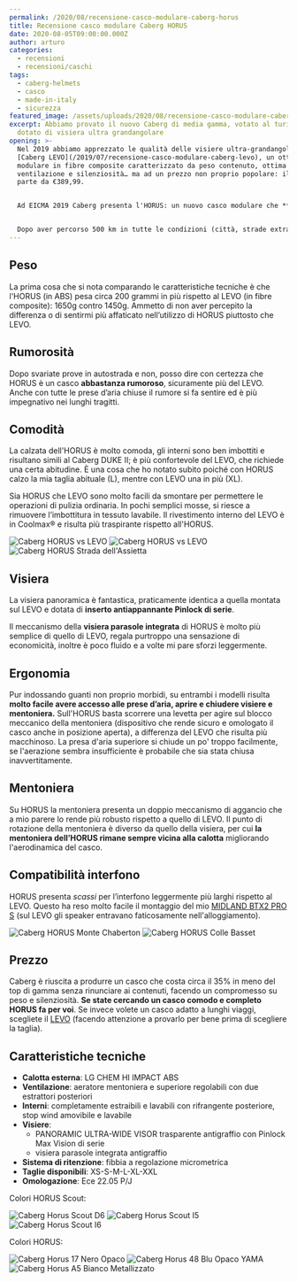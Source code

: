 ```yaml
---
permalink: /2020/08/recensione-casco-modulare-caberg-horus
title: Recensione casco modulare Caberg HORUS
date: 2020-08-05T09:00:00.000Z
author: arturo
categories:
  - recensioni
  - recensioni/caschi
tags:
  - caberg-helmets
  - casco
  - made-in-italy
  - sicurezza
featured_image: /assets/uploads/2020/08/recensione-casco-modulare-caberg-horus/featured.jpg
excerpt: Abbiamo provato il nuovo Caberg di media gamma, votato al turismo e
  dotato di visiera ultra grandangolare
opening: >-
  Nel 2019 abbiamo apprezzato le qualità delle visiere ultra-grandangolari sul
  [Caberg LEVO](/2019/07/recensione-casco-modulare-caberg-levo), un ottimo casco
  modulare in fibre composite caratterizzato da peso contenuto, ottima
  ventilazione e silenziosità… ma ad un prezzo non proprio popolare: il listino
  parte da €389,99.


  Ad EICMA 2019 Caberg presenta l'HORUS: un nuovo casco modulare che **eredita dal LEVO contenuti e maxi-visiera**, ma ad un prezzo più contenuto (listino da €249,99).


  Dopo aver percorso 500 km in tutte le condizioni (città, strade extra-urbane, autostrade e un po' di sterrato sulla [Strada dell'Assietta](/tag/strada-dellassietta) è giunto il momento di fare qualche considerazione e mettere l'HORUS a confronto diretto con il LEVO usato fino a poco fa.
---
```


## Peso

La prima cosa che si nota comparando le caratteristiche tecniche è che l'HORUS (in ABS) pesa circa 200 grammi in più rispetto al LEVO (in fibre composite): 1650g contro 1450g. Ammetto di non aver percepito la differenza o di sentirmi più affaticato nell’utilizzo di HORUS piuttosto che LEVO.

## Rumorosità

Dopo svariate prove in autostrada e non, posso dire con certezza che HORUS è un casco **abbastanza rumoroso**, sicuramente più del LEVO. Anche con tutte le prese d’aria chiuse il rumore si fa sentire ed è più impegnativo nei lunghi tragitti.

## Comodità

La calzata dell'HORUS è molto comoda, gli interni sono ben imbottiti e risultano simili al Caberg DUKE II; è più confortevole del LEVO, che richiede una certa abitudine. È una cosa che ho notato subito poiché con HORUS calzo la mia taglia abituale (L), mentre con LEVO una in più (XL).

Sia HORUS che LEVO sono molto facili da smontare per permettere le operazioni di pulizia ordinaria. In pochi semplici mosse, si riesce a rimuovere l’imbottitura in tessuto lavabile. Il rivestimento interno del LEVO è in Coolmax® e risulta più traspirante rispetto all'HORUS.

![Caberg HORUS vs LEVO](/assets/uploads/2020/08/recensione-casco-modulare-caberg-horus/galleries/IMG_1391.jpg "Le nostre moto pronte per la comparativa HORUS vs LEVO al Colle delle Finestre (TO)")
![Caberg HORUS vs LEVO](/assets/uploads/2020/08/recensione-casco-modulare-caberg-horus/galleries/IMG_1392.jpg "Caberg HORUS vs LEVO al Colle delle Finestre (TO)")
![Caberg HORUS Strada dell'Assietta](/assets/uploads/2020/08/recensione-casco-modulare-caberg-horus/galleries/IMG_1402.jpg "Test del nuovo Caberg HORUS sulla Strada dell'Assietta")

## Visiera

La visiera panoramica è fantastica, praticamente identica a quella montata sul LEVO e dotata di **inserto antiappannante Pinlock di serie**.

Il meccanismo della **visiera parasole integrata** di HORUS è molto più semplice di quello di LEVO, regala purtroppo una sensazione di economicità, inoltre è poco fluido e a volte mi pare sforzi leggermente.

## Ergonomia

Pur indossando guanti non proprio morbidi, su entrambi i modelli risulta **molto facile avere accesso alle prese d’aria, aprire e chiudere visiere e mentoniera.** Sull'HORUS basta scorrere una levetta per agire sul blocco meccanico della mentoniera (dispositivo che rende sicuro e omologato il casco anche in posizione aperta), a differenza del LEVO che risulta più macchinoso. La presa d'aria superiore si chiude un po' troppo facilmente, se l'aerazione sembra insufficiente è probabile che sia stata chiusa inavvertitamente.

## Mentoniera

Su HORUS la mentoniera presenta un doppio meccanismo di aggancio che a mio parere lo rende più robusto rispetto a quello di LEVO. Il punto di rotazione della mentoniera è diverso da quello della visiera, per cui **la mentoniera dell’HORUS rimane sempre vicina alla calotta** migliorando l'aerodinamica del casco.

## Compatibilità interfono

HORUS presenta _scassi_ per l’interfono leggermente più larghi rispetto al LEVO. Questo ha reso molto facile il montaggio del mio [MIDLAND BTX2 PRO S](/2019/09/recensione-interfoni-midland-serie-bt-pro) (sul LEVO gli speaker entravano faticosamente nell'alloggiamento).

![Caberg HORUS Monte Chaberton](/assets/uploads/2020/08/recensione-casco-modulare-caberg-horus/galleries/IMG_1410.jpg "Test del nuovo Caberg HORUS sulla Strada dell'Assietta")
![Caberg HORUS Colle Basset](/assets/uploads/2020/08/recensione-casco-modulare-caberg-horus/galleries/IMG_1420.jpg "Test del nuovo Caberg HORUS sulla Strada dell'Assietta")

## Prezzo

Caberg è riuscita a produrre un casco che costa circa il 35% in meno del top di gamma senza rinunciare ai contenuti, facendo un compromesso su peso e silenziosità. **Se state cercando un casco comodo e completo HORUS fa per voi**. Se invece volete un casco adatto a lunghi viaggi, scegliete il [LEVO](/2019/07/recensione-casco-modulare-caberg-levo) (facendo attenzione a provarlo per bene prima di scegliere la taglia).

## Caratteristiche tecniche

- **Calotta esterna**: LG CHEM HI IMPACT ABS
- **Ventilazione**: aeratore mentoniera e superiore regolabili con due estrattori posteriori
- **Interni**: completamente estraibili e lavabili con rifrangente posteriore, stop wind amovibile e lavabile
- **Visiere**:
  - PANORAMIC ULTRA-WIDE VISOR trasparente antigraffio con Pinlock Max Vision di serie
  - visiera parasole integrata antigraffio
- **Sistema di ritenzione**: fibbia a regolazione micrometrica
- **Taglie disponibili**: XS-S-M-L-XL-XXL
- **Omologazione**: Ece 22.05 P/J

Colori HORUS Scout:

![Caberg Horus Scout D6](/assets/uploads/2020/08/recensione-casco-modulare-caberg-horus/galleries/catalog/horus-d6.jpg "Caberg Horus Scout D6 Bianco Metallizzato/Rosso/Blu/Blu Chiaro")
![Caberg Horus Scout I5](/assets/uploads/2020/08/recensione-casco-modulare-caberg-horus/galleries/catalog/horus-i5.jpg "Caberg Horus Scout I5 Scout Nero Opaco/Giallo Fluo/Antracite/Argento")
![Caberg Horus Scout I6](/assets/uploads/2020/08/recensione-casco-modulare-caberg-horus/galleries/catalog/horus-i6.jpg "Caberg Horus Scout I6 Nero Opaco/Rosso/Antracite/Argento")

Colori HORUS:

![Caberg Horus 17 Nero Opaco](/assets/uploads/2020/08/recensione-casco-modulare-caberg-horus/galleries/catalog/horus-17.jpg "Caberg Horus 17 Nero Opaco")
![Caberg Horus 48 Blu Opaco YAMA](/assets/uploads/2020/08/recensione-casco-modulare-caberg-horus/galleries/catalog/horus-48.jpg "Caberg Horus 48 Blu Opaco YAMA")
![Caberg Horus A5 Bianco Metallizzato](/assets/uploads/2020/08/recensione-casco-modulare-caberg-horus/galleries/catalog/horus-a5.jpg "Caberg Horus A5 Bianco Metallizzato")
